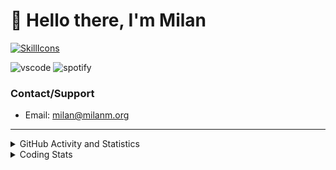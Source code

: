 # 👋 Hello there, I'm Milan
[![SkillIcons](https://skillicons.dev/icons?i=js,ts,nextjs,tailwind,html,go,bash,git,nginx,prisma,kubernetes,docker,linux)](https://skillicons.dev)

![vscode](https://nocache.advaith.workers.dev?url=https://img.shields.io/endpoint?url=https://dev.discordprofiles.me/api/badge/vscode/423203831971708958)
![spotify](https://nocache.advaith.workers.dev/?url=https://img.shields.io/endpoint?url=https://milanm.org/api/spotify/shields&cacheSeconds=10)

### Contact/Support

- Email: [milan@milanm.org](mailto:milan@milanm.org)
 
---
 
<details>
  <summary>GitHub Activity and Statistics</summary>
  <img src="/github-metrics.svg" />
</details>
<details>
  <summary>Coding Stats</summary>
  <!--START_SECTION:waka-->

```txt
TypeScript   15 hrs 21 mins  ████████████████████▓░░░░   83.04 %
JSON         1 hr 28 mins    ██░░░░░░░░░░░░░░░░░░░░░░░   08.00 %
Bash         21 mins         ▒░░░░░░░░░░░░░░░░░░░░░░░░   01.92 %
Other        18 mins         ▒░░░░░░░░░░░░░░░░░░░░░░░░   01.64 %
Prisma       14 mins         ▒░░░░░░░░░░░░░░░░░░░░░░░░   01.34 %
```

<!--END_SECTION:waka-->
</details>
